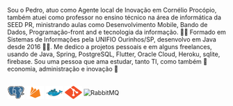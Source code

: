 Sou o Pedro, atuo como Agente local de Inovação em Cornélio Procópio, também atuei como professor no ensino técnico na área de informática da SEED PR, ministrando aulas como Desenvolvimento Mobile, Bando de Dados, Programação-front and e tecnologia da informação. :man_teacher:
Formado em Sistemas de Informações pela UNIFIO Ourinhos/SP, desenvolvo em Java desde 2016 :man_technologist:. 
Me dedico a projetos pessoais e em alguns freelances, usando de Java, Spring, PostgreSQL, Flutter, Oracle Cloud, Heroku, sqlite, firebase.
Sou uma pessoa que ama estudar, tanto TI, como também 💸 economia, administração e inovação :satellite:

<div style="display: inline-block"><br>
  <img align="center" alt="PostgreSQL" height="30" width="40" src="https://github.com/devicons/devicon/blob/master/icons/postgresql/postgresql-original.svg">
  <img align="center" alt="Firebase" height="30" width="40" src="https://raw.githubusercontent.com/devicons/devicon/master/icons/firebase/firebase-plain.svg">
  <img align="center" alt="Docker" height="30" width="40" src="https://raw.githubusercontent.com/devicons/devicon/master/icons/docker/docker-original.svg">
  <img align="center" alt="Git" height="30" width="40" src="https://raw.githubusercontent.com/devicons/devicon/master/icons/git/git-original.svg">
  <img align="center" alt="RabbitMQ" height="30" width="40" src="https://icomoon.io/iconsabf18a1/4/649.svg">
</div>
<!--
**pedro0509/pedro0509** is a ✨ _special_ ✨ repository because its `README.md` (this file) appears on your GitHub profile.

Here are some ideas to get you started:

- 🔭 I’m currently working on ...
- 🌱 I’m currently learning ...
- 👯 I’m looking to collaborate on ...
- 🤔 I’m looking for help with ...
- 💬 Ask me about ...
- 📫 How to reach me: ...
- 😄 Pronouns: ...
- ⚡ Fun fact: ...
-->
